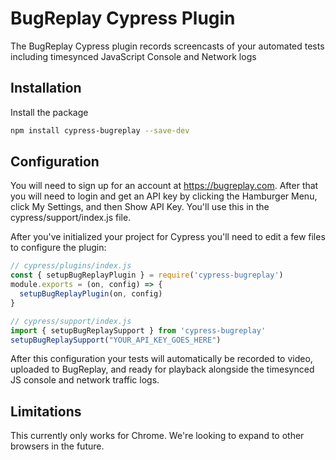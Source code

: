# BugReplay Cypress Plugin 
The BugReplay Cypress plugin records screencasts of your automated tests including timesynced JavaScript Console and Network logs

## Installation
Install the package

```sh
npm install cypress-bugreplay --save-dev
```

## Configuration
You will need to sign up for an account at https://bugreplay.com. After that you will need to login and get an API key by clicking the Hamburger Menu, click My Settings, and then Show API Key. You'll use this in the cypress/support/index.js file.

After you've initialized your project for Cypress you'll need to edit a few files to configure the plugin:

```js
// cypress/plugins/index.js
const { setupBugReplayPlugin } = require('cypress-bugreplay')
module.exports = (on, config) => {
  setupBugReplayPlugin(on, config)
}

// cypress/support/index.js
import { setupBugReplaySupport } from 'cypress-bugreplay'
setupBugReplaySupport("YOUR_API_KEY_GOES_HERE")
```

After this configuration your tests will automatically be recorded to video, uploaded to BugReplay, and ready for playback alongside the timesynced JS console and network traffic logs.

## Limitations
This currently only works for Chrome. We're looking to expand to other browsers in the future.
